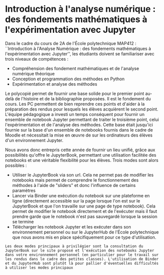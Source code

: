 # Introduction à l'analyse numérique : des fondements mathématiques à l'expérimentation avec Jupyter 

Dans le cadre du cours de 2A de l'École polytechnique MAP412 : ``Introduction à l'Analyse Numérique : des fondements mathématiques à l'expérimentation avec Jupyter'', les étudiants doivent se familiariser avec trois niveaux de compétences : 

- Compréhension des fondement mathématiques et de l'analyse numérique théorique 
- Conception et programmation des méthodes en Python 
- Expérimentation et analyse des méthodes 

Le polycopié permet de fournir une base solide pour le premier point au-delà de l'histoire et de la bibliographie proposées. Il est le fondement du cours. Les PC permettent de bien reprendre ces points et d'aider à la préparation des rendus pour lesquels les élèves acquièrent le second point. L'équipe pédagogique a investi un temps conséquent pour fournir un ensemble de notebook Jupyter permettant de traiter le troisième point, celui l'expérimentation et de l'analyse des méthodes. Cette base était jusqu'ici fournie sur la base d'un ensemble de notebooks fournis dans le cadre de Moodle et nécessitait la mise en œuvre de sur les ordinateurs des élèves d'un environnement Jupyter. 

Nous avons donc entrepris cette année de fournir un lieu unifié, grâce aux possibilités qu'offre le JupyterBook, permettant une utilisation facilitée des notebooks et une véritable flexibilité pour les élèves. Trois modes sont alors possibles : 

- Utiliser le JupyterBook via son url. Cela ne permet pas de modifier les notebooks mais permet de comprendre le fonctionnement des méthodes à l'aide de "sliders" et donc l'influence de certains paramètres
- Lancer via Binder une exécution du notebook sur une plateforme en ligne (directement accessible sur la page lorsque l'on est sur le JupyterBook et que l'on travaille sur une page de type notebook). Cela permet de modifier le notebook directement et de l'exécuter mais il faut prendre garde que le notebook n'est pas sauvegardé lorsque la session se termine
- Télécharger les notebook Jupyter et les exécuter dans son environnement personnel ou sur le JupyterHub de l'École polytechnique que nous avons mis en place spécifiquement pour ce type d'utilisation.



```{note}
Les deux modes principaux à privilégier sont la consultation du JupyterBook sur le site proposé et l'exécution des notebooks Jupyter dans votre environnement personnel (en particulier pour le travail sur les rendus dans le cadre des petites classes). L'utilisation de Binder et du JupyterHub sont plutôt là pour pallier d'éventuelles difficultés à utiliser les modes principaux 
```

